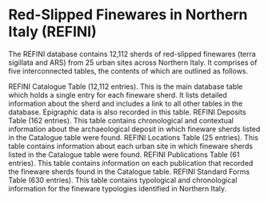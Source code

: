 # Red-Slipped Finewares in Northern Italy (REFINI)
The REFINI database contains 12,112 sherds of red-slipped finewares (terra sigillata and ARS) from 25 urban sites across Northern Italy. It comprises of five interconnected tables, the contents of which are outlined as follows.

REFINI Catalogue Table (12,112 entries). This is the main database table which holds a single entry for each fineware sherd. It lists detailed information about the sherd and includes a link to all other tables in the database. Epigraphic data is also recorded in this table.
REFINI Deposits Table (162 entries). This table contains chronological and contextual information about the archaeological deposit in which fineware sherds listed in the Catalogue table were found.
REFINI Locations Table (25 entries). This table contains information about each urban site in which fineware sherds listed in the Catalogue table were found.
REFINI Publications Table (61 entries). This table contains information on each publication that recorded the fineware sherds found in the Catalogue table.
REFINI Standard Forms Table (630 entries). This table contains typological and chronological information for the fineware typologies identified in Northern Italy.


